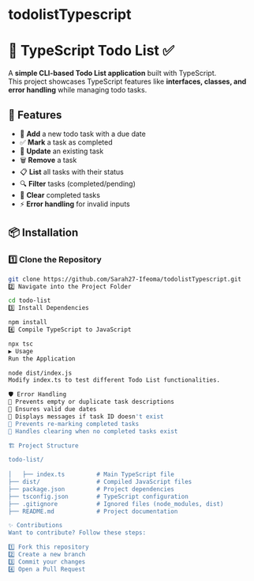 # todolistTypescript
# 📌 TypeScript Todo List ✅  

A **simple CLI-based Todo List application** built with TypeScript.  
This project showcases TypeScript features like **interfaces, classes, and error handling** while managing todo tasks.  



## 🚀 Features  

- 📌 **Add** a new todo task with a due date  
- ✅ **Mark** a task as completed  
- 📝 **Update** an existing task  
- 🗑️ **Remove** a task  
- 📋 **List** all tasks with their status  
- 🔍 **Filter** tasks (completed/pending)  
- 🧹 **Clear** completed tasks  
- ⚡ **Error handling** for invalid inputs  


## 📦 Installation  

### 1️⃣ **Clone the Repository**  
```sh
git clone https://github.com/Sarah27-Ifeoma/todolistTypescript.git
2️⃣ Navigate into the Project Folder

cd todo-list
3️⃣ Install Dependencies

npm install
4️⃣ Compile TypeScript to JavaScript

npx tsc
▶️ Usage
Run the Application

node dist/index.js
Modify index.ts to test different Todo List functionalities.

🛡️ Error Handling
🛑 Prevents empty or duplicate task descriptions
🛑 Ensures valid due dates
🛑 Displays messages if task ID doesn't exist
🛑 Prevents re-marking completed tasks
🛑 Handles clearing when no completed tasks exist

🏗️ Project Structure

todo-list/  
                   
│   ├── index.ts         # Main TypeScript file  
├── dist/                # Compiled JavaScript files  
├── package.json         # Project dependencies  
├── tsconfig.json        # TypeScript configuration  
├── .gitignore           # Ignored files (node_modules, dist)  
├── README.md            # Project documentation  

✨ Contributions
Want to contribute? Follow these steps:

1️⃣ Fork this repository
2️⃣ Create a new branch
3️⃣ Commit your changes
4️⃣ Open a Pull Request
